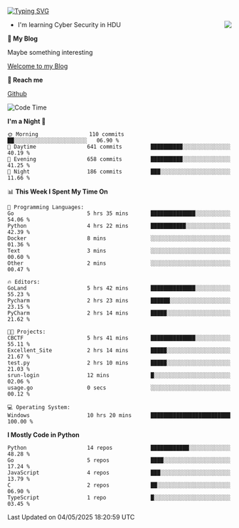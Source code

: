 [![Typing SVG](https://readme-typing-svg.herokuapp.com?font=Fira+Code&pause=1000&random=false&width=450&height=60&lines=Hello+%F0%9F%91%8B%F0%9F%8F%BB;I'm+JBNRZ)](https://git.io/typing-svg)

<a href="#">
  <img align="right" src="https://github-readme-stats.vercel.app/api?username=JBNRZ&show_icons=true&bg_color=15,f2f7fd,E0EAFC" />
</a>

- I'm learning Cyber Security in HDU

 **🌱 My Blog**

Maybe something interesting

[Welcome to my Blog](https://jbnrz.com.cn/)

 **💬 Reach me** 

[Github](https://github.com/JBNRZ)


<!--START_SECTION:waka-->
![Code Time](http://img.shields.io/badge/Code%20Time-1%2C171%20hrs%2046%20mins-blue)

**I'm a Night 🦉** 

```text
🌞 Morning                110 commits         ██░░░░░░░░░░░░░░░░░░░░░░░   06.90 % 
🌆 Daytime                641 commits         ██████████░░░░░░░░░░░░░░░   40.19 % 
🌃 Evening                658 commits         ██████████░░░░░░░░░░░░░░░   41.25 % 
🌙 Night                  186 commits         ███░░░░░░░░░░░░░░░░░░░░░░   11.66 % 
```


📊 **This Week I Spent My Time On** 

```text
💬 Programming Languages: 
Go                       5 hrs 35 mins       ██████████████░░░░░░░░░░░   54.06 % 
Python                   4 hrs 22 mins       ███████████░░░░░░░░░░░░░░   42.39 % 
Docker                   8 mins              ░░░░░░░░░░░░░░░░░░░░░░░░░   01.36 % 
Text                     3 mins              ░░░░░░░░░░░░░░░░░░░░░░░░░   00.60 % 
Other                    2 mins              ░░░░░░░░░░░░░░░░░░░░░░░░░   00.47 % 

🔥 Editors: 
GoLand                   5 hrs 42 mins       ██████████████░░░░░░░░░░░   55.23 % 
Pycharm                  2 hrs 23 mins       ██████░░░░░░░░░░░░░░░░░░░   23.15 % 
PyCharm                  2 hrs 14 mins       █████░░░░░░░░░░░░░░░░░░░░   21.62 % 

🐱‍💻 Projects: 
CBCTF                    5 hrs 41 mins       ██████████████░░░░░░░░░░░   55.11 % 
Excellent_Site           2 hrs 14 mins       █████░░░░░░░░░░░░░░░░░░░░   21.67 % 
test.py                  2 hrs 10 mins       █████░░░░░░░░░░░░░░░░░░░░   21.03 % 
srun-login               12 mins             █░░░░░░░░░░░░░░░░░░░░░░░░   02.06 % 
usage.go                 0 secs              ░░░░░░░░░░░░░░░░░░░░░░░░░   00.12 % 

💻 Operating System: 
Windows                  10 hrs 20 mins      █████████████████████████   100.00 % 
```

**I Mostly Code in Python** 

```text
Python                   14 repos            ████████████░░░░░░░░░░░░░   48.28 % 
Go                       5 repos             ████░░░░░░░░░░░░░░░░░░░░░   17.24 % 
JavaScript               4 repos             ███░░░░░░░░░░░░░░░░░░░░░░   13.79 % 
C                        2 repos             ██░░░░░░░░░░░░░░░░░░░░░░░   06.90 % 
TypeScript               1 repo              █░░░░░░░░░░░░░░░░░░░░░░░░   03.45 % 
```




 Last Updated on 04/05/2025 18:20:59 UTC
<!--END_SECTION:waka-->

